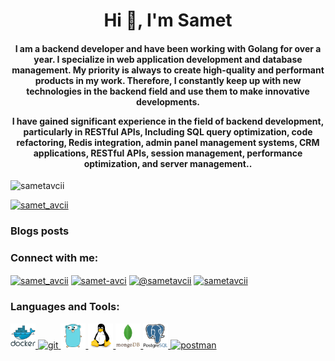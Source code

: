 <h1 align="center">Hi 👋, I'm Samet</h1>
<h4 align="center">
I am a backend developer and have been working with Golang for over a year. I specialize in web application development and database management. My priority is always to create high-quality and performant products in my work. Therefore, I constantly keep up with new technologies in the backend field and use them to make innovative developments.

I have gained significant experience in the field of backend development, particularly in RESTful APIs, Including SQL query optimization, code refactoring, Redis integration, admin panel management systems, CRM applications, RESTful APIs, session management, performance optimization, and server management..</h4>

<p align="left"> <img src="https://komarev.com/ghpvc/?username=sametavcii&label=Profile%20views&color=0e75b6&style=flat" alt="sametavcii" /> </p>

<p align="left"> <a href="https://twitter.com/samet_avcii" target="blank"><img src="https://img.shields.io/twitter/follow/samet_avcii?logo=twitter&style=for-the-badge" alt="samet_avcii" /></a> </p>

### Blogs posts
<!-- BLOG-POST-LIST:START -->
<!-- BLOG-POST-LIST:END -->

<h3 align="left">Connect with me:</h3>
<p align="left">
<a href="https://twitter.com/samet_avcii" target="blank"><img align="center" src="https://raw.githubusercontent.com/rahuldkjain/github-profile-readme-generator/master/src/images/icons/Social/twitter.svg" alt="samet_avcii" height="30" width="40" /></a>
<a href="https://linkedin.com/in/samet-avci" target="blank"><img align="center" src="https://raw.githubusercontent.com/rahuldkjain/github-profile-readme-generator/master/src/images/icons/Social/linked-in-alt.svg" alt="samet-avci" height="30" width="40" /></a>
<a href="https://medium.com/@sametavcii" target="blank"><img align="center" src="https://raw.githubusercontent.com/rahuldkjain/github-profile-readme-generator/master/src/images/icons/Social/medium.svg" alt="@sametavcii" height="30" width="40" /></a>
<a href="https://www.hackerrank.com/sametavcii" target="blank"><img align="center" src="https://raw.githubusercontent.com/rahuldkjain/github-profile-readme-generator/master/src/images/icons/Social/hackerrank.svg" alt="sametavcii" height="30" width="40" /></a>
</p>

<h3 align="left">Languages and Tools:</h3>
<p align="left"> <a href="https://www.docker.com/" target="_blank" rel="noreferrer"> <img src="https://raw.githubusercontent.com/devicons/devicon/master/icons/docker/docker-original-wordmark.svg" alt="docker" width="40" height="40"/> </a> <a href="https://git-scm.com/" target="_blank" rel="noreferrer"> <img src="https://www.vectorlogo.zone/logos/git-scm/git-scm-icon.svg" alt="git" width="40" height="40"/> </a> <a href="https://golang.org" target="_blank" rel="noreferrer"> <img src="https://raw.githubusercontent.com/devicons/devicon/master/icons/go/go-original.svg" alt="go" width="40" height="40"/> </a> <a href="https://www.linux.org/" target="_blank" rel="noreferrer"> <img src="https://raw.githubusercontent.com/devicons/devicon/master/icons/linux/linux-original.svg" alt="linux" width="40" height="40"/> </a> <a href="https://www.mongodb.com/" target="_blank" rel="noreferrer"> <img src="https://raw.githubusercontent.com/devicons/devicon/master/icons/mongodb/mongodb-original-wordmark.svg" alt="mongodb" width="40" height="40"/> </a> <a href="https://www.postgresql.org" target="_blank" rel="noreferrer"> <img src="https://raw.githubusercontent.com/devicons/devicon/master/icons/postgresql/postgresql-original-wordmark.svg" alt="postgresql" width="40" height="40"/> </a> <a href="https://postman.com" target="_blank" rel="noreferrer"> <img src="https://www.vectorlogo.zone/logos/getpostman/getpostman-icon.svg" alt="postman" width="40" height="40"/> </a> </p>

